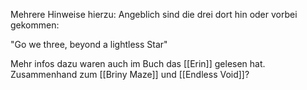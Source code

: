 Mehrere Hinweise hierzu: Angeblich sind die drei dort hin oder vorbei gekommen:

"Go we three, beyond a lightless Star"

Mehr infos dazu waren auch im Buch das [[Erin]] gelesen hat. Zusammenhand zum [[Briny Maze]] und [[Endless Void]]?